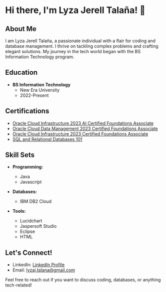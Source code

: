 # Hi there, I'm Lyza Jerell Talaña! 👋

## About Me

I am Lyza Jerell Talaña, a passionate individual with a flair for coding and database management. I thrive on tackling complex problems and crafting elegant solutions. My journey in the tech world began with the BS Information Technology program.

## Education

- **BS Information Technology**
  - New Era University
  - 2022-Present

## Certifications

- [Oracle Cloud Infrastructure 2023 AI Certified Foundations Associate](https://catalog-education.oracle.com/pls/certview/sharebadge?id=5E621C5B87CB777530715469E5AD7CD7DD22D8E97731E4DADD5924B7B4542F5B)
- [Oracle Cloud Data Management 2023 Certified Foundations Associate](https://catalog-education.oracle.com/pls/certview/sharebadge?id=67D9723D78376F0D49E1F2AF55B5CCC9637BA758F3107E976AFA468B7BDC8F39)
- [Oracle Cloud Infrastructure 2023 Certified Foundations Associate](https://catalog-education.oracle.com/pls/certview/sharebadge?id=0BD4D05187E9AC571223E86F87577D0F5CB56932368317107AC9C839E210BE2C)
- [SQL and Relational Databases 101](https://courses.cognitiveclass.ai/certificates/4d76da7856834392887d626cde19dff6)

## Skill Sets

- **Programming:**
  - Java
  - Javascript

- **Databases:**
  - IBM DB2 Cloud

- **Tools:**
  - Lucidchart
  - Jaspersoft Studio
  - Eclipse
  - HTML

## Let's Connect!

- LinkedIn: [LinkedIn Profile](www.linkedin.com/in/lyza-jerell-talaña-93b7122a4)
- Email: lyzaj.talana@gmail.com

Feel free to reach out if you want to discuss coding, databases, or anything tech-related!
